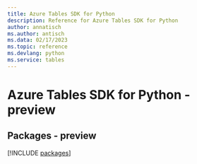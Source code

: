 ```yaml
---
title: Azure Tables SDK for Python
description: Reference for Azure Tables SDK for Python
author: annatisch
ms.author: antisch
ms.data: 02/17/2023
ms.topic: reference
ms.devlang: python
ms.service: tables
---
```

# Azure Tables SDK for Python - preview
## Packages - preview
[!INCLUDE [packages](tables-index.md)]